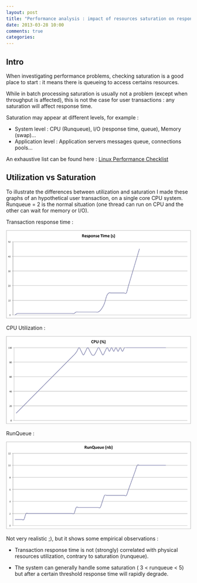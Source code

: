 ```yaml
---
layout: post
title: "Performance analysis : impact of resources saturation on response time"
date: 2013-03-28 10:00
comments: true
categories: 
---
```


Intro
------
When investigating performance problems, checking saturation is a good place to start : it means there is queueing to access certains resources.

While in batch processing saturation is usually not a problem (except when throughput is affected), this is not the case for user transactions : any saturation will affect response time.

Saturation may appear at different levels, for example :

- System level : CPU (Runqueue), I/O (response time, queue), Memory (swap)... 
- Application level : Application servers messages queue, connections pools...

An exhaustive list can be found here : [Linux Performance Checklist](http://dtrace.org/blogs/brendan/2012/03/07/the-use-method-linux-performance-checklist/)


Utilization vs Saturation
-------------
To illustrate the differences between utilization and saturation I made these graphs of an hypothetical user transaction, on a single core CPU system. Runqueue = 2 is the normal situation (one thread can run on CPU and the other can wait for memory or I/O).


Transaction response time :

![alt text](/images/runqueue/resptime1.png "Response Time")


CPU Utilization :

![alt text](/images/runqueue/cpupercent.png "CPU Utilization")


RunQueue :

![alt text](/images/runqueue/cpurunqueue2.png "Runqueue")


Not very realistic ;), but it shows some empirical observations :

- Transaction response time is not (strongly) correlated with physical resources utilization, contrary to saturation (runqueue).</li>

- The system can generally handle some saturation ( 3 &lt; runqueue &lt; 5) but after a certain threshold response time will rapidly degrade.</li>